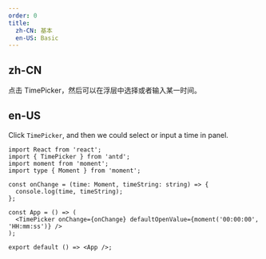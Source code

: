 ```yaml
---
order: 0
title:
  zh-CN: 基本
  en-US: Basic
---
```


## zh-CN

点击 TimePicker，然后可以在浮层中选择或者输入某一时间。

## en-US

Click `TimePicker`, and then we could select or input a time in panel.

```tsx
import React from 'react';
import { TimePicker } from 'antd';
import moment from 'moment';
import type { Moment } from 'moment';

const onChange = (time: Moment, timeString: string) => {
  console.log(time, timeString);
};

const App = () => (
  <TimePicker onChange={onChange} defaultOpenValue={moment('00:00:00', 'HH:mm:ss')} />
);

export default () => <App />;
```
